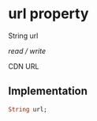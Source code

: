 


# url property







String url
  
_<span class="feature">read / write</span>_



<p>CDN URL</p>



## Implementation

```dart
String url;
```







